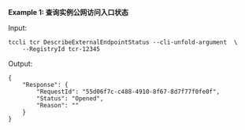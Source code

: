 **Example 1: 查询实例公网访问入口状态**



Input: 

```
tccli tcr DescribeExternalEndpointStatus --cli-unfold-argument  \
    --RegistryId tcr-12345
```

Output: 
```
{
    "Response": {
        "RequestId": "55d06f7c-c488-4910-8f67-8d7f77f0fe0f",
        "Status": "Opened",
        "Reason": ""
    }
}
```

